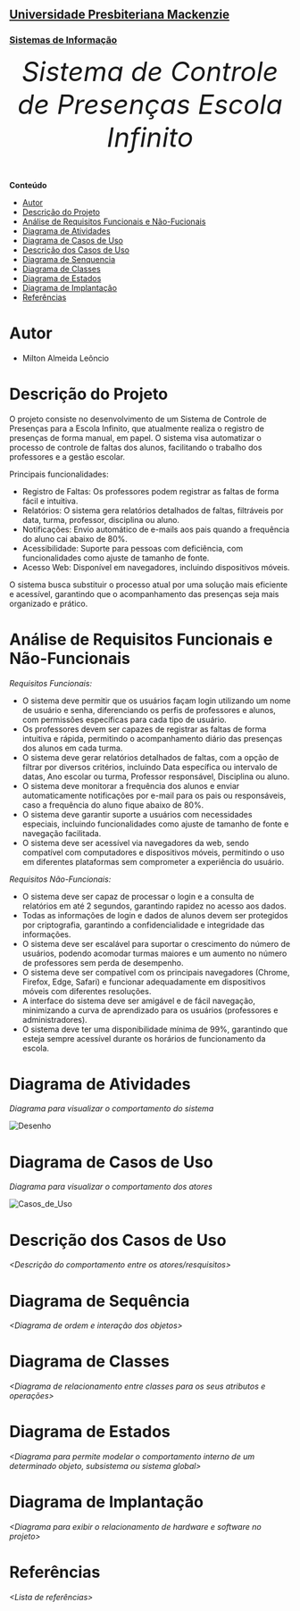 <h2><a href= "https://www.mackenzie.br">Universidade Presbiteriana Mackenzie</a></h2>
<h3><a href= "https://www.mackenzie.br/graduacao/sao-paulo-higienopolis/sistemas-de-informacao">Sistemas de Informação</a></h3>


<font size="+12"><center>
*Sistema de Controle de Presenças Escola Infinito*
</center></font>

**Conteúdo**

- [Autor](#nome-alunos)
- [Descrição do Projeto](#introdução-do-projeto)
- [Análise de Requisitos Funcionais e Não-Fucionais](#descrição-dos-requisitos)
- [Diagrama de Atividades](#diagrama-de-atividades) 
- [Diagrama de Casos de Uso](#diagrama-de-comportamento-atores)
- [Descrição dos Casos de Uso](#descrição-das-funcões)
- [Diagrama de Senquencia](#diagrama-de-ordem-interações)
- [Diagrama de Classes](#diagrama-orientado-objetos)
- [Diagrama de Estados](#diagrama-estrutura-componente)
- [Diagrama de Implantação](#diagrama-de-hardware-software)
- [Referências](#referências)


# Autor

* Milton Almeida Leôncio

# Descrição do Projeto

O projeto consiste no desenvolvimento de um Sistema de Controle de Presenças para a Escola Infinito, que atualmente realiza o registro de presenças de forma manual, em papel. O sistema visa automatizar o processo de controle de faltas dos alunos, facilitando o trabalho dos professores e a gestão escolar.

Principais funcionalidades:

- Registro de Faltas: Os professores podem registrar as faltas de forma fácil e intuitiva.
- Relatórios: O sistema gera relatórios detalhados de faltas, filtráveis por data, turma, professor, disciplina ou aluno.
- Notificações: Envio automático de e-mails aos pais quando a frequência do aluno cai abaixo de 80%.
- Acessibilidade: Suporte para pessoas com deficiência, com funcionalidades como ajuste de tamanho de fonte.
- Acesso Web: Disponível em navegadores, incluindo dispositivos móveis.

O sistema busca substituir o processo atual por uma solução mais eficiente e acessível, garantindo que o acompanhamento das presenças seja mais organizado e prático.

# Análise de Requisitos Funcionais e Não-Funcionais
*Requisitos Funcionais:*

- O sistema deve permitir que os usuários façam login utilizando um nome de usuário e senha, diferenciando os perfis de professores e alunos, com permissões específicas para cada tipo de usuário.
- Os professores devem ser capazes de registrar as faltas de forma intuitiva e rápida, permitindo o acompanhamento diário das presenças dos alunos em cada turma.
- O sistema deve gerar relatórios detalhados de faltas, com a opção de filtrar por diversos critérios, incluindo Data específica ou intervalo de datas, Ano escolar ou turma, Professor responsável, Disciplina ou aluno.
- O sistema deve monitorar a frequência dos alunos e enviar automaticamente notificações por e-mail para os pais ou responsáveis, caso a frequência do aluno fique abaixo de 80%.
- O sistema deve garantir suporte a usuários com necessidades especiais, incluindo funcionalidades como ajuste de tamanho de fonte e navegação facilitada.
- O sistema deve ser acessível via navegadores da web, sendo compatível com computadores e dispositivos móveis, permitindo o uso em diferentes plataformas sem comprometer a experiência do usuário.

*Requisitos Não-Funcionais:*

- O sistema deve ser capaz de processar o login e a consulta de relatórios em até 2 segundos, garantindo rapidez no acesso aos dados.
- Todas as informações de login e dados de alunos devem ser protegidos por criptografia, garantindo a confidencialidade e integridade das informações.
- O sistema deve ser escalável para suportar o crescimento do número de usuários, podendo acomodar turmas maiores e um aumento no número de professores sem perda de desempenho.
- O sistema deve ser compatível com os principais navegadores (Chrome, Firefox, Edge, Safari) e funcionar adequadamente em dispositivos móveis com diferentes resoluções.
- A interface do sistema deve ser amigável e de fácil navegação, minimizando a curva de aprendizado para os usuários (professores e administradores).
- O sistema deve ter uma disponibilidade mínima de 99%, garantindo que esteja sempre acessível durante os horários de funcionamento da escola.
  
# Diagrama de Atividades

*Diagrama para visualizar o comportamento do sistema*

![Desenho](https://github.com/user-attachments/assets/27780342-4bd7-4c04-94c0-069ed418c127)

# Diagrama de Casos de Uso

*Diagrama para visualizar o comportamento dos atores*

![Casos_de_Uso](https://github.com/user-attachments/assets/d44a8947-c793-4e69-947a-30def44a2b11)

# Descrição dos Casos de Uso

*&lt;Descrição do comportamento entre os atores/resquisitos&gt;*

# Diagrama de Sequência

*&lt;Diagrama de ordem e interação dos objetos&gt;*

# Diagrama de Classes

*&lt;Diagrama de relacionamento entre classes para os seus atributos e operações&gt;*

# Diagrama de Estados

*&lt;Diagrama para permite modelar o comportamento interno de um determinado objeto, subsistema ou sistema global&gt;*

# Diagrama de Implantação

*&lt;Diagrama para exibir o relacionamento de hardware e software no projeto&gt;*

# Referências

*&lt;Lista de referências&gt;*
